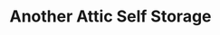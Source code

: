 ---
title: "Another Attic Self Storage"
url: /red-bluff/another-attic-self-storage/
shop: Mieten
---